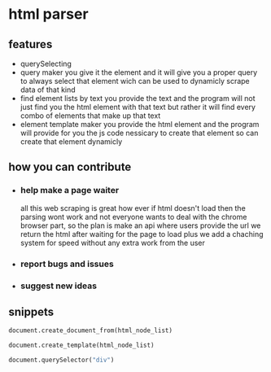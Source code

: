 # html parser


## features
- querySelecting
- query maker
  you give it the element and it will give you a proper query to always select that element wich can be used to dynamicly scrape data of that kind
- find element lists by text
    you provide the text and the program will not just find you the html element with that text but rather it will find every combo of elements that make up that text
- element template maker
  you provide the html element and the program will provide for you the js code nessicary to create that element so can create that element dynamicly



## how you can contribute
- ###  help make a page waiter
    all this web scraping is great how ever if html doesn't load then the parsing wont work and not everyone wants to deal with the chrome browser part, so the plan is make an api where users provide the url we return the html after waiting for the page to load plus we add a chaching system for speed without any extra work from the user

- ### report bugs and issues
- ### suggest new ideas


## snippets
```python
document.create_document_from(html_node_list)
```

```python
document.create_template(html_node_list)
```

```python
document.querySelector("div")

